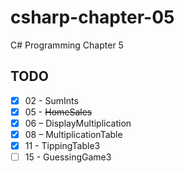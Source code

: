 # csharp-chapter-05
C# Programming Chapter 5

## TODO
- [X] 02 - SumInts
- [X] 05 - ~~HomeSales~~
- [X] 06 – DisplayMultiplication
- [X] 08 – MultiplicationTable
- [X] 11 - TippingTable3
- [ ] 15 - GuessingGame3